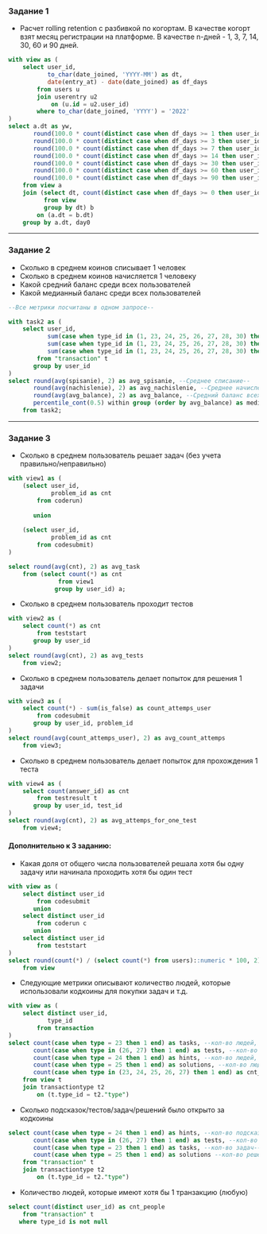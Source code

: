 ### **Задание 1**
+ Расчет rolling retention с разбивкой по когортам. В качестве когорт взят месяц регистрации на платформе. В качестве n-дней - 1, 3, 7, 14, 30, 60 и 90 дней.
```sql
with view as (
	select user_id, 
		   to_char(date_joined, 'YYYY-MM') as dt,
		   date(entry_at) - date(date_joined) as df_days
		from users u 
		join userentry u2 
			on (u.id = u2.user_id)
	    where to_char(date_joined, 'YYYY') = '2022'
)
select a.dt as yw,
	   round(100.0 * count(distinct case when df_days >= 1 then user_id end) / day0, 2) as day1,
	   round(100.0 * count(distinct case when df_days >= 3 then user_id end) / day0, 2) as day3,
	   round(100.0 * count(distinct case when df_days >= 7 then user_id end) / day0, 2) as day7,
	   round(100.0 * count(distinct case when df_days >= 14 then user_id end) / day0, 2) as day14,
	   round(100.0 * count(distinct case when df_days >= 30 then user_id end) / day0, 2) as day30,
	   round(100.0 * count(distinct case when df_days >= 60 then user_id end) / day0, 2) as day60,
	   round(100.0 * count(distinct case when df_days >= 90 then user_id end) / day0, 2) as day90 
	from view a
	join (select dt, count(distinct case when df_days >= 0 then user_id end) as day0
	      from view
	      group by dt) b
		on (a.dt = b.dt)
	group by a.dt, day0
```
---
### **Задание 2**
+ Cколько в среднем коинов списывает 1 человек
+ Cколько в среднем коинов начисляется 1 человеку
+ Какой средний баланс среди всех пользователей
+ Какой медианный баланс среди всех пользователей
```sql
--Все метрики посчитаны в одном запросе--

with task2 as (
	select user_id, 
	   	   sum(case when type_id in (1, 23, 24, 25, 26, 27, 28, 30) then value else 0 end) as spisanie,
	       sum(case when type_id in (1, 23, 24, 25, 26, 27, 28, 30) then 0 else value end) as nachislenie,
	       sum(case when type_id in (1, 23, 24, 25, 26, 27, 28, 30) then -value else value end) as avg_balance
        from "transaction" t 
	   group by user_id
)
select round(avg(spisanie), 2) as avg_spisanie, --Среднее списание-- 
       round(avg(nachislenie), 2) as avg_nachislenie, --Среднее начисление--
       round(avg(avg_balance), 2) as avg_balance, --Средний баланс всех пользователей-- 
       percentile_cont(0.5) within group (order by avg_balance) as median_balance --Медианный баланс--
	from task2;
```
---
### **Задание 3**
+ Сколько в среднем пользователь решает задач (без учета правильно/неправильно)
```sql
with view1 as (  				  
	(select user_id, 
		    problem_id as cnt
		from coderun)
		
	   union						 
	   
	(select user_id, 
	        problem_id as cnt   
		from codesubmit)
)

select round(avg(cnt), 2) as avg_task 
	from (select count(*) as cnt     	
		      from view1
	         group by user_id) a;	

```
+ Сколько в среднем пользователь проходит тестов
```sql
with view2 as (
	select count(*) as cnt 
		from teststart		
	   group by user_id 
)
select round(avg(cnt), 2) as avg_tests
	from view2;
```
+ Сколько в среднем пользователь делает попыток для решения 1 задачи
```sql
with view3 as (
	select count(*) - sum(is_false) as count_attemps_user
		from codesubmit
	   group by user_id, problem_id 
)
select round(avg(count_attemps_user), 2) as avg_count_attemps
	from view3;
```
+ Сколько в среднем пользователь делает попыток для прохождения 1 теста
```sql
with view4 as (
	select count(answer_id) as cnt
		from testresult t 
	   group by user_id, test_id 
)
select round(avg(cnt), 2) as avg_attemps_for_one_test 
	from view4;
```
#### **Дополнительно к 3 заданию:**
+ Какая доля от общего числа пользователей решала хотя бы одну задачу или начинала проходить хотя бы один тест
```sql
with view as (
    select distinct user_id
	    from codesubmit
	   union
	select distinct user_id                   
	    from coderun c 
	   union
	select distinct user_id 
	    from teststart
)
select round(count(*) / (select count(*) from users)::numeric * 100, 2) as percent_share   
	from view
```
+ Следующие метрики описывают количество людей, которые использовали кодкоины для покупки задач и т.д.
```sql
with view as (
	select distinct user_id, 
		   type_id 
		from transaction
)
select count(case when type = 23 then 1 end) as tasks, --кол-во людей, открывших задачи за кодкоины--
	   count(case when type in (26, 27) then 1 end) as tests, --кол-во людей, открывших тесты за кодкоины-- 
	   count(case when type = 24 then 1 end) as hints, --кол-во людей, открывших подсказки за кодкоины-- 
	   count(case when type = 25 then 1 end) as solutions, --кол-во людей, открывших решения за кодкоины--
	   count(case when type in (23, 24, 25, 26, 27) then 1 end) as cnt_people --кол-во людей, которые покупали --
	from view t                                                               --хоть что-то из перечисленного--
	join transactiontype t2 
		on (t.type_id = t2."type")
```
+ Сколько подсказок/тестов/задач/решений было открыто за кодкоины
```sql
select count(case when type = 24 then 1 end) as hints, --кол-во подсказок--
	   count(case when type in (26, 27) then 1 end) as tests, --кол-во тестов--
	   count(case when type = 23 then 1 end) as tasks, --кол-во задач--
	   count(case when type = 25 then 1 end) as solutions --кол-во решений--
	from "transaction" t 
	join transactiontype t2 
		on (t.type_id = t2."type")
```
+ Количество людей, которые имеют хотя бы 1 транзакцию (любую)
```sql
select count(distinct user_id) as cnt_people
	from "transaction" t 
   where type_id is not null
```
